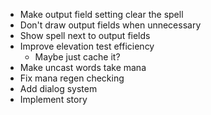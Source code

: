 - Make output field setting clear the spell
- Don't draw output fields when unnecessary
- Show spell next to output fields
- Improve elevation test efficiency
  - Maybe just cache it?
- Make uncast words take mana
- Fix mana regen checking
- Add dialog system
- Implement story